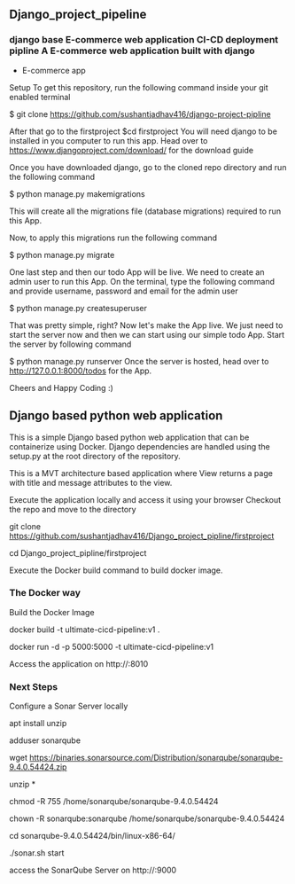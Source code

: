 ## Django_project_pipeline

###  django base E-commerce web application CI-CD deployment pipline A E-commerce web application built with django

- E-commerce app

Setup To get this repository, run the following command inside your git enabled terminal

$ git clone https://github.com/sushantjadhav416/django-project-pipline

After that go to the firstproject $cd firstproject You will need django to be installed in you computer to run this app. Head over to https://www.djangoproject.com/download/ for the download guide

Once you have downloaded django, go to the cloned repo directory and run the following command

$ python manage.py makemigrations 

This will create all the migrations file (database migrations) required to run this App.

Now, to apply this migrations run the following command

$ python manage.py migrate 

One last step and then our todo App will be live. We need to create an admin user to run this App. On the terminal, type the following command and provide username, password and email for the admin user

$ python manage.py createsuperuser 

That was pretty simple, right? Now let's make the App live. We just need to start the server now and then we can start using our simple todo App. Start the server by following command

$ python manage.py runserver Once the server is hosted, head over to http://127.0.0.1:8000/todos for the App.

Cheers and Happy Coding :)

##  Django based python web application
This is a simple Django based python web application that can be containerize using Docker. Django dependencies are handled using the setup.py at the root directory of the repository.

This is a MVT architecture based application where View returns a page with title and message attributes to the view.


Execute the application locally and access it using your browser
Checkout the repo and move to the directory

git clone https://github.com/sushantjadhav416/Django_project_pipline/firstproject

 
cd Django_project_pipline/firstproject

Execute the Docker build command to build docker image.

   
### The Docker way
Build the Docker Image

docker build -t ultimate-cicd-pipeline:v1 .

docker run -d -p 5000:5000 -t ultimate-cicd-pipeline:v1

Access the application on http://<ip-address>:8010

### Next Steps
Configure a Sonar Server locally  

apt install unzip  

adduser sonarqube 

wget https://binaries.sonarsource.com/Distribution/sonarqube/sonarqube-9.4.0.54424.zip  

unzip *      

chmod -R 755 /home/sonarqube/sonarqube-9.4.0.54424   

chown -R sonarqube:sonarqube /home/sonarqube/sonarqube-9.4.0.54424     

cd sonarqube-9.4.0.54424/bin/linux-x86-64/ 

./sonar.sh start   

access the SonarQube Server on http://<ip-address>:9000
